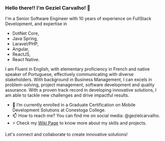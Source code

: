 ### Hello there!! I'm Geziel Carvalho! 👋

I'm a Senior Software Engineer with 10 years of experience on FullStack Development, and expertise in 
* DotNet Core,
* Java Spring,
* Laravel/PHP,
* Angular,
* ReactJS,
* React Native.

I am Fluent in English, with elementary proficiency in French and native speaker of Portuguese, effectively communicating with diverse stakeholders. With background in Business Management, I can excels in problem-solving, project management, software development and quality assurance. With a proven track record in developing innovative solutions, I am able to tackle new challenges and drive impactful results.

- 🔭 I’m currently enrolled in a Graduate Certification on Mobile Development Solutions at Conestoga College.
- 📫 How to reach me? You can find me on social media: @gezielcarvalho.
- ⚡ Check my [Wiki Page](https://github.com/gezielcarvalho/portfolio/wiki) to know more about my skills and projects.

Let's connect and collaborate to create innovative solutions!
